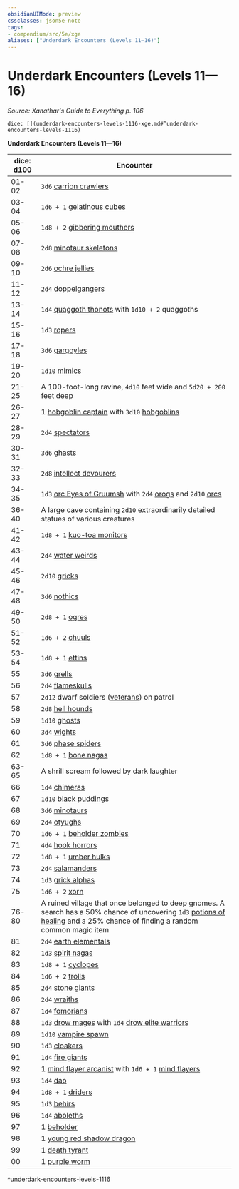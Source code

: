 ```yaml
---
obsidianUIMode: preview
cssclasses: json5e-note
tags:
- compendium/src/5e/xge
aliases: ["Underdark Encounters (Levels 11—16)"]
---
```

# Underdark Encounters (Levels 11—16)
*Source: Xanathar's Guide to Everything p. 106* 

`dice: [](underdark-encounters-levels-1116-xge.md#^underdark-encounters-levels-1116)`

**Underdark Encounters (Levels 11—16)**

| dice: d100 | Encounter |
|------------|-----------|
| 01-02 | `3d6` [carrion crawlers](/compendium/bestiary/monstrosity/carrion-crawler.md) |
| 03-04 | `1d6 + 1` [gelatinous cubes](/compendium/bestiary/ooze/gelatinous-cube.md) |
| 05-06 | `1d8 + 2` [gibbering mouthers](/compendium/bestiary/aberration/gibbering-mouther.md) |
| 07-08 | `2d8` [minotaur skeletons](/compendium/bestiary/undead/minotaur-skeleton.md) |
| 09-10 | `2d6` [ochre jellies](/compendium/bestiary/ooze/ochre-jelly.md) |
| 11-12 | `2d4` [doppelgangers](/compendium/bestiary/monstrosity/doppelganger.md) |
| 13-14 | `1d4` [quaggoth thonots](/compendium/bestiary/humanoid/quaggoth-thonot.md) with `1d10 + 2` quaggoths |
| 15-16 | `1d3` [ropers](/compendium/bestiary/monstrosity/roper.md) |
| 17-18 | `3d6` [gargoyles](/compendium/bestiary/elemental/gargoyle.md) |
| 19-20 | `1d10` [mimics](/compendium/bestiary/monstrosity/mimic.md) |
| 21-25 | A 100-foot-long ravine, `4d10` feet wide and `5d20 + 200` feet deep |
| 26-27 | 1 [hobgoblin captain](/compendium/bestiary/humanoid/hobgoblin-captain.md) with `3d10` [hobgoblins](/compendium/bestiary/humanoid/hobgoblin.md) |
| 28-29 | `2d4` [spectators](/compendium/bestiary/aberration/spectator.md) |
| 30-31 | `3d6` [ghasts](/compendium/bestiary/undead/ghast.md) |
| 32-33 | `2d8` [intellect devourers](/compendium/bestiary/aberration/intellect-devourer.md) |
| 34-35 | `1d3` [orc Eyes of Gruumsh](/compendium/bestiary/humanoid/orc-eye-of-gruumsh.md) with `2d4` [orogs](/compendium/bestiary/humanoid/orog.md) and `2d10` [orcs](/compendium/bestiary/humanoid/orc.md) |
| 36-40 | A large cave containing `2d10` extraordinarily detailed statues of various creatures |
| 41-42 | `1d8 + 1` [kuo-toa monitors](/compendium/bestiary/humanoid/kuo-toa-monitor.md) |
| 43-44 | `2d4` [water weirds](/compendium/bestiary/elemental/water-weird.md) |
| 45-46 | `2d10` [gricks](/compendium/bestiary/monstrosity/grick.md) |
| 47-48 | `3d6` [nothics](/compendium/bestiary/aberration/nothic.md) |
| 49-50 | `2d8 + 1` [ogres](/compendium/bestiary/giant/ogre.md) |
| 51-52 | `1d6 + 2` [chuuls](/compendium/bestiary/aberration/chuul.md) |
| 53-54 | `1d8 + 1` [ettins](/compendium/bestiary/giant/ettin.md) |
| 55 | `3d6` [grells](/compendium/bestiary/aberration/grell.md) |
| 56 | `2d4` [flameskulls](/compendium/bestiary/undead/flameskull.md) |
| 57 | `2d12` dwarf soldiers ([veterans](/compendium/bestiary/humanoid/veteran.md)) on patrol |
| 58 | `2d8` [hell hounds](/compendium/bestiary/fiend/hell-hound.md) |
| 59 | `1d10` [ghosts](/compendium/bestiary/undead/ghost.md) |
| 60 | `3d4` [wights](/compendium/bestiary/undead/wight.md) |
| 61 | `3d6` [phase spiders](/compendium/bestiary/monstrosity/phase-spider.md) |
| 62 | `1d8 + 1` [bone nagas](/compendium/bestiary/undead/bone-naga-guardian.md) |
| 63-65 | A shrill scream followed by dark laughter |
| 66 | `1d4` [chimeras](/compendium/bestiary/monstrosity/chimera.md) |
| 67 | `1d10` [black puddings](/compendium/bestiary/ooze/black-pudding.md) |
| 68 | `3d6` [minotaurs](/compendium/bestiary/monstrosity/minotaur.md) |
| 69 | `2d4` [otyughs](/compendium/bestiary/aberration/otyugh.md) |
| 70 | `1d6 + 1` [beholder zombies](/compendium/bestiary/undead/beholder-zombie.md) |
| 71 | `4d4` [hook horrors](/compendium/bestiary/monstrosity/hook-horror.md) |
| 72 | `1d8 + 1` [umber hulks](/compendium/bestiary/monstrosity/umber-hulk.md) |
| 73 | `2d4` [salamanders](/compendium/bestiary/elemental/salamander.md) |
| 74 | `1d3` [grick alphas](/compendium/bestiary/monstrosity/grick-alpha.md) |
| 75 | `1d6 + 2` [xorn](/compendium/bestiary/elemental/xorn.md) |
| 76-80 | A ruined village that once belonged to deep gnomes. A search has a 50% chance of uncovering `1d3` [potions of healing](/compendium/items/potion-of-healing.md) and a 25% chance of finding a random common magic item |
| 81 | `2d4` [earth elementals](/compendium/bestiary/elemental/earth-elemental.md) |
| 82 | `1d3` [spirit nagas](/compendium/bestiary/monstrosity/spirit-naga.md) |
| 83 | `1d8 + 1` [cyclopes](/compendium/bestiary/giant/cyclops.md) |
| 84 | `1d6 + 2` [trolls](/compendium/bestiary/giant/troll.md) |
| 85 | `2d4` [stone giants](/compendium/bestiary/giant/stone-giant.md) |
| 86 | `2d4` [wraiths](/compendium/bestiary/undead/wraith.md) |
| 87 | `1d4` [fomorians](/compendium/bestiary/giant/fomorian.md) |
| 88 | `1d3` [drow mages](/compendium/bestiary/humanoid/drow-mage.md) with `1d4` [drow elite warriors](/compendium/bestiary/humanoid/drow-elite-warrior.md) |
| 89 | `1d10` [vampire spawn](/compendium/bestiary/undead/vampire-spawn.md) |
| 90 | `1d3` [cloakers](/compendium/bestiary/aberration/cloaker.md) |
| 91 | `1d4` [fire giants](/compendium/bestiary/giant/fire-giant.md) |
| 92 | 1 [mind flayer arcanist](/compendium/bestiary/aberration/mind-flayer-arcanist.md) with `1d6 + 1` [mind flayers](/compendium/bestiary/aberration/mind-flayer.md) |
| 93 | `1d4` [dao](/compendium/bestiary/elemental/dao.md) |
| 94 | `1d8 + 1` [driders](/compendium/bestiary/monstrosity/drider.md) |
| 95 | `1d3` [behirs](/compendium/bestiary/monstrosity/behir.md) |
| 96 | `1d4` [aboleths](/compendium/bestiary/aberration/aboleth.md) |
| 97 | 1 [beholder](/compendium/bestiary/aberration/beholder.md) |
| 98 | 1 [young red shadow dragon](/compendium/bestiary/dragon/young-red-shadow-dragon.md) |
| 99 | 1 [death tyrant](/compendium/bestiary/undead/death-tyrant.md) |
| 00 | 1 [purple worm](/compendium/bestiary/monstrosity/purple-worm.md) |
^underdark-encounters-levels-1116